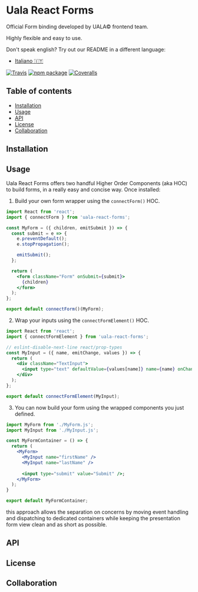 # Uala React Forms

Official Form binding developed by UALA© frontend team.

Highly flexible and easy to use.

Don't speak english? Try out our README in a different language:

- [Italiano :it:](README.it.md)

[![Travis][build-badge]][build]
[![npm package][npm-badge]][npm]
[![Coveralls][coveralls-badge]][coveralls]

[build-badge]: https://img.shields.io/travis/user/repo/master.png?style=flat-square
[build]: https://travis-ci.org/user/repo
[npm-badge]: https://img.shields.io/npm/v/npm-package.png?style=flat-square
[npm]: https://www.npmjs.org/package/npm-package
[coveralls-badge]: https://img.shields.io/coveralls/user/repo/master.png?style=flat-square
[coveralls]: https://coveralls.io/github/user/repo

## Table of contents
- [Installation](#installation)
- [Usage](#usage)
- [API](#api)
- [License](#license)
- [Collaboration](#collaboration)

## Installation

## Usage

Uala React Forms offers two handful Higher Order Components (aka HOC) to build forms, in a really easy and concise way. Once installed:

1. Build your own form wrapper using the `connectForm()` HOC.

```jsx
import React from 'react';
import { connectForm } from 'uala-react-forms';

const MyForm = ({ children, emitSubmit }) => {
  const submit = e => {
    e.preventDefault();
    e.stopPropagation();

    emitSubmit();
  };

  return (
    <form className="Form" onSubmit={submit}>
      {children}
    </form>
  );
};

export default connectForm()(MyForm);
```

2. Wrap your inputs using the `connectFormElement()` HOC.

```jsx
import React from 'react';
import { connectFormElement } from 'uala-react-forms';

// eslint-disable-next-line react/prop-types
const MyInput = ({ name, emitChange, values }) => {
  return (
    <div className="TextInput">
      <input type="text" defaultValue={values[name]} name={name} onChange={e => emitChange(name, e.target.value)} />
    </div>
  );
};

export default connectFormElement(MyInput);
```

3. You can now build your form using the wrapped components you just defined.

```jsx
import MyForm from './MyForm.js';
import MyInput from './MyInput.js';

const MyFormContainer = () => {
  return (
    <MyForm>
      <MyInput name="firstName" />
      <MyInput name="lastName" />
            
      <input type="submit" value="Submit" />;
    </MyForm>
  );
}

export default MyFormContainer;
```

this approach allows the separation on concerns by moving event handling and dispatching to dedicated containers while keeping the presentation form view clean and as short
as possible.

## API

## License

## Collaboration
